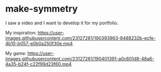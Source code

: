 # make-symmetry
I saw a video and I want to develop it for my portfolio.

My inspiration:
https://user-images.githubusercontent.com/23127261/190393963-8488232b-ecfe-4b10-b057-e0b0a250f30e.mp4

My game:
https://user-images.githubusercontent.com/23127261/190401391-a0c601d8-48a6-4a35-b24f-c22f99d23f60.mp4
